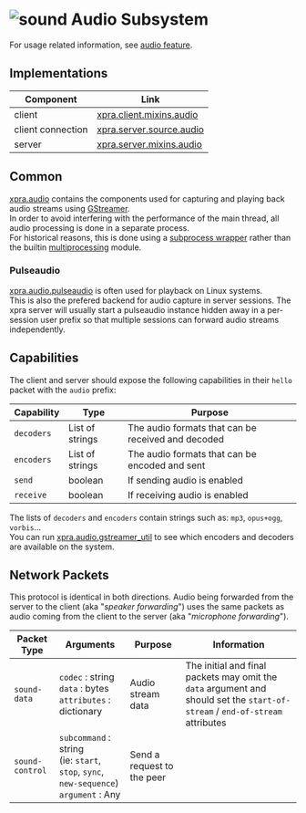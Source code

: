 # ![sound](../images/icons/sound.png) Audio Subsystem

For usage related information, see [audio feature](../Features/Audio.md).


## Implementations

| Component         | Link                                                             |
|-------------------|------------------------------------------------------------------|
| client            | [xpra.client.mixins.audio](../../xpra/client/mixins/audio.py) |
| client connection | [xpra.server.source.audio](../../xpra/server/source/audio.py)      |
| server            | [xpra.server.mixins.audio](../../xpra/server/mixins/audio.py)      |

## Common

[xpra.audio](https://github.com/Xpra-org/xpra/tree/master/xpra/audio/) contains the components used for capturing and playing back audio streams
using [GStreamer](https://gstreamer.freedesktop.org/).  
In order to avoid interfering with the performance of the main thread,
all audio processing is done in a separate process.  
For historical reasons, this is done using a [subprocess wrapper](https://github.com/Xpra-org/xpra/tree/master/xpra/audio/wrapper.py)
rather than the builtin [multiprocessing](https://docs.python.org/3/library/multiprocessing.html) module.

### Pulseaudio

[xpra.audio.pulseaudio](https://github.com/Xpra-org/xpra/tree/master/xpra/audio/pulseaudio) is often used for playback on Linux systems.  
This is also the prefered backend for audio capture in server sessions.
The xpra server will usually start a pulseaudio instance hidden away
in a per-session user prefix so that multiple sessions can forward audio streams
independently.

## Capabilities

The client and server should expose the following capabilities in their `hello` packet
with the `audio` prefix:

| Capability | Type            | Purpose                                            |
|------------|-----------------|----------------------------------------------------|
| `decoders` | List of strings | The audio formats that can be received and decoded |
| `encoders` | List of strings | The audio formats that can be encoded and sent     |
| `send`     | boolean         | If sending audio is enabled                        |
| `receive`  | boolean         | If receiving audio is enabled                      |

The lists of `decoders` and `encoders` contain strings such as: `mp3`, `opus+ogg`, `vorbis`...  
You can run [xpra.audio.gstreamer_util](../../xpra/audio/gstreamer_util.py) to see which
encoders and decoders are available on the system.


## Network Packets

This protocol is identical in both directions.
Audio being forwarded from the server to the client (aka "_speaker forwarding_")
uses the same packets as audio coming from the client to the server (aka "_microphone forwarding_").

| Packet Type          | Arguments                                                                                    | Purpose                    | Information                                                                                                                      |
|----------------------|----------------------------------------------------------------------------------------------|----------------------------|----------------------------------------------------------------------------------------------------------------------------------|
| `sound-data`         | `codec` : string <br/>`data` : bytes<br/>`attributes` : dictionary                           | Audio stream data          | The initial and final packets may omit the `data` argument and should set the `start-of-stream` / `end-of-stream` attributes     |
| `sound-control`      | `subcommand` : string<br/>(ie: `start`, `stop`, `sync`, `new-sequence`)<br/>`argument` : Any | Send a request to the peer |
